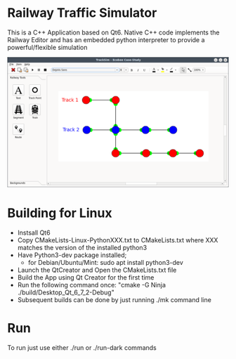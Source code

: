 # Railway Traffic Simulator
This is a C++ Application based on Qt6. Native C++ code implements the Railway Editor and has an embedded python interpreter to provide a powerful/flexible simulation 

![image](images/editor-sample.png)

# Building for Linux
- Instsall Qt6
- Copy CMakeLists-Linux-PythonXXX.txt to CMakeLists.txt where XXX matches the version of the installed python3
- Have Python3-dev package installed;
  - for Debian/Ubuntu/Mint:
    sudo apt install python3-dev
- Launch the QtCreator and Open the CMakeLists.txt file
- Build the App using Qt Creator for the first time
- Run the following command once: "cmake -G Ninja ./build/Desktop_Qt_6_7_2-Debug"
- Subsequent builds can be done by just running ./mk command line
# Run
To run just use either ./run or ./run-dark commands


